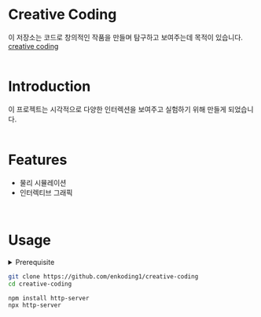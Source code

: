 # Creative Coding
이 저장소는 코드로 창의적인 작품을 만들며 탐구하고 보여주는데 목적이 있습니다. </br>
[creative coding](https://en.wikipedia.org/wiki/Creative_coding)
</br>
</br>

# Introduction
이 프로젝트는 시각적으로 다양한 인터렉션을 보여주고 실험하기 위해 만들게 되었습니다.
</br>
</br>

# Features
- 물리 시뮬레이션
- 인터렉티브 그래픽
</br>

# Usage
<details>
  <summary>Prerequisite</summary>
vscode live server extension 또는 node js가 설치 되어있어야 합니다.
</details>


```bash
git clone https://github.com/enkoding1/creative-coding
cd creative-coding
```

```bash
npm install http-server
npx http-server
```
